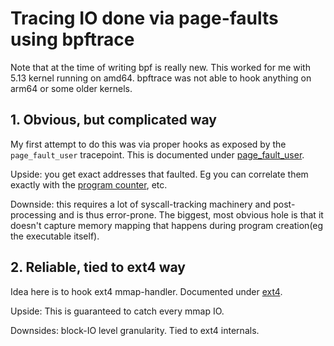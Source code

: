 # Tracing IO done via page-faults using bpftrace

Note that at the time of writing bpf is really new. This worked for me with 5.13 kernel running on amd64. bpftrace was not able to hook anything on arm64 or some older kernels.

## 1. Obvious, but complicated way

My first attempt to do this was via proper hooks as exposed by the `page_fault_user` tracepoint. This is documented under [page_fault_user](page_fault_user/).

Upside: you get exact addresses that faulted. Eg you can correlate them exactly with the [program counter](https://en.wikipedia.org/wiki/Program_counter), etc.

Downside: this requires a lot of syscall-tracking machinery and post-processing and is thus error-prone. The biggest, most obvious hole is that it doesn't capture memory mapping that happens during program creation(eg the executable itself).


## 2. Reliable, tied to ext4 way

Idea here is to hook ext4 mmap-handler. Documented under [ext4](ext4/).

Upside: This is guaranteed to catch every mmap IO.

Downsides: block-IO level granularity. Tied to ext4 internals.